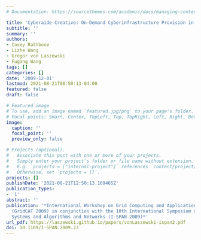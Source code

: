 ```yaml
---
# Documentation: https://sourcethemes.com/academic/docs/managing-content/

title: 'Cyberaide Creative: On-Demand Cyberinfrastructure Provision in Clouds'
subtitle: ''
summary: ''
authors:
- Casey Rathbone
- Lizhe Wang
- Gregor von Laszewski
- Fugang Wang
tags: []
categories: []
date: '2009-12-01'
lastmod: 2021-08-21T08:50:13-04:00
featured: false
draft: false

# Featured image
# To use, add an image named `featured.jpg/png` to your page's folder.
# Focal points: Smart, Center, TopLeft, Top, TopRight, Left, Right, BottomLeft, Bottom, BottomRight.
image:
  caption: ''
  focal_point: ''
  preview_only: false

# Projects (optional).
#   Associate this post with one or more of your projects.
#   Simply enter your project's folder or file name without extension.
#   E.g. `projects = ["internal-project"]` references `content/project/deep-learning/index.md`.
#   Otherwise, set `projects = []`.
projects: []
publishDate: '2021-08-21T12:50:13.169465Z'
publication_types:
- '1'
abstract: ''
publication: '*International Workshop on Grid Computing and Applications and and Technologies
  (GridCAT 2009) in conjunction with the 10th International Symposium on Pervasive
  Systems and Algorithms and Networks (I-SPAN 2009)*'
url_pdf: https://laszewski.github.io/papers/vonLaszewski-ispan2.pdf
doi: 10.1109/I-SPAN.2009.23
---
```

